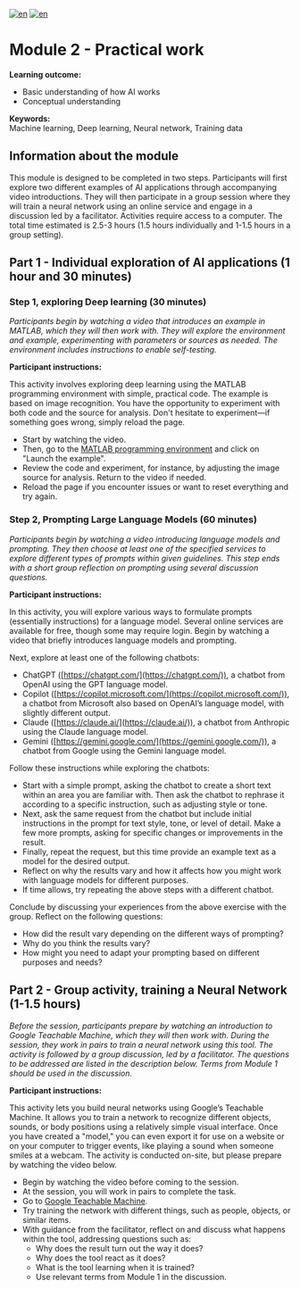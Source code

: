 [![en](https://img.shields.io/badge/lang-sv-yellow.svg)](https://github.com/wasp-ed/moduler/blob/main/modul2.md)
[![en](https://img.shields.io/badge/lang-en-red.svg)](https://github.com/wasp-ed/moduler/blob/main/modul2en.md)
# Module 2 - Practical work

**Learning outcome:**  
- Basic understanding of how AI works
- Conceptual understanding

**Keywords:**  
Machine learning, Deep learning, Neural network, Training data

## Information about the module

This module is designed to be completed in two steps. Participants will first explore two different examples of AI applications through accompanying video introductions. They will then participate in a group session where they will train a neural network using an online service and engage in a discussion led by a facilitator. Activities require access to a computer. The total time estimated is 2.5-3 hours (1.5 hours individually and 1-1.5 hours in a group setting).

## Part 1 - Individual exploration of AI applications (1 hour and 30 minutes)

### Step 1, exploring Deep learning (30 minutes)

*Participants begin by watching a video that introduces an example in MATLAB, which they will then work with. They will explore the environment and example, experimenting with parameters or sources as needed. The environment includes instructions to enable self-testing.*

**Participant instructions:**

This activity involves exploring deep learning using the MATLAB programming environment with simple, practical code. The example is based on image recognition. You have the opportunity to experiment with both code and the source for analysis. Don't hesitate to experiment—if something goes wrong, simply reload the page.

- Start by watching the video.
- Then, go to the [MATLAB programming environment](https://se.mathworks.com/campaigns/offers/deep-learning-try-in-browser.html#) and click on "Launch the example". 
- Review the code and experiment, for instance, by adjusting the image source for analysis. Return to the video if needed.
- Reload the page if you encounter issues or want to reset everything and try again.

### Step 2, Prompting Large Language Models (60 minutes)

*Participants begin by watching a video introducing language models and prompting. They then choose at least one of the specified services to explore different types of prompts within given guidelines. This step ends with a short group reflection on prompting using several discussion questions.*

**Participant instructions:**

In this activity, you will explore various ways to formulate prompts (essentially instructions) for a language model. Several online services are available for free, though some may require login. Begin by watching a video that briefly introduces language models and prompting.

Next, explore at least one of the following chatbots:

- ChatGPT ([https://chatgpt.com/](https://chatgpt.com/)), a chatbot from OpenAI using the GPT language model.
- Copilot ([https://copilot.microsoft.com/](https://copilot.microsoft.com/)), a chatbot from Microsoft also based on OpenAI’s language model, with slightly different output.
- Claude ([https://claude.ai/](https://claude.ai/)), a chatbot from Anthropic using the Claude language model.
- Gemini ([https://gemini.google.com/](https://gemini.google.com/)), a chatbot from Google using the Gemini language model.

Follow these instructions while exploring the chatbots:

- Start with a simple prompt, asking the chatbot to create a short text within an area you are familiar with. Then ask the chatbot to rephrase it according to a specific instruction, such as adjusting style or tone.
- Next, ask the same request from the chatbot but include initial instructions in the prompt for text style, tone, or level of detail. Make a few more prompts, asking for specific changes or improvements in the result.
- Finally, repeat the request, but this time provide an example text as a model for the desired output.
- Reflect on why the results vary and how it affects how you might work with language models for different purposes.
- If time allows, try repeating the above steps with a different chatbot.

Conclude by discussing your experiences from the above exercise with the group. Reflect on the following questions:

- How did the result vary depending on the different ways of prompting?
- Why do you think the results vary?
- How might you need to adapt your prompting based on different purposes and needs?

## Part 2 - Group activity, training a Neural Network (1-1.5 hours)

*Before the session, participants prepare by watching an introduction to Google Teachable Machine, which they will then work with. During the session, they work in pairs to train a neural network using this tool. The activity is followed by a group discussion, led by a facilitator. The questions to be addressed are listed in the description below. Terms from Module 1 should be used in the discussion.*

**Participant instructions:**

This activity lets you build neural networks using Google’s Teachable Machine. It allows you to train a network to recognize different objects, sounds, or body positions using a relatively simple visual interface. Once you have created a "model," you can even export it for use on a website or on your computer to trigger events, like playing a sound when someone smiles at a webcam. The activity is conducted on-site, but please prepare by watching the video below.

- Begin by watching the video before coming to the session.
- At the session, you will work in pairs to complete the task.
- Go to [Google Teachable Machine](https://teachablemachine.withgoogle.com/).
- Try training the network with different things, such as people, objects, or similar items.
- With guidance from the facilitator, reflect on and discuss what happens within the tool, addressing questions such as:
  - Why does the result turn out the way it does?
  - Why does the tool react as it does?
  - What is the tool learning when it is trained?
  - Use relevant terms from Module 1 in the discussion.
